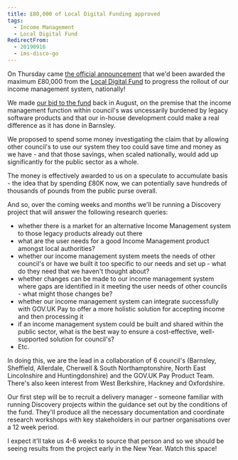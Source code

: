 ```yaml
---
title: £80,000 of Local Digital Funding approved
tags: 
  - Income Management
  - Local Digital Fund
RedirectFrom:
  - 20190916
  - ims-disco-go
---
```

On Thursday came [the official announcement](https://twitter.com/kingstonrichard/status/1172140492051636224) that we'd been awarded the maximum £80,000 from the [Local Digital Fund](https://localdigital.gov.uk/fund/) to progress the rollout of our income management system, nationally!

We made [our bid to the fund](https://docs.google.com/document/d/1I4EPlTWphcculCRcoeXt-2leX4F8AGTL2XGG9sBE9P4) back in August, on the premise that the income management function within council's was uncessarily burdened by legacy software products and that our in-house development could make a real difference as it has done in Barnsley.

We proposed to spend some money investigating the claim that by allowing other council's to use our system they too could save time and money as we have - and that those savings, when scaled nationally, would add up significantly for the public sector as a whole.

The money is effectively awarded to us on a speculate to accumulate basis - the idea that by spending £80K now, we can potentially save hundreds of thousands of pounds from the public purse overall.

And so, over the coming weeks and months we'll be running a Discovery project that will answer the following research queries:

* whether there is a market for an alternative Income Management system to those legacy products already out there
* what are the user needs for a good Income Management product amongst local authorities?
* whether our income management system meets the needs of other council's or have we built it too specific to our needs and set up - what do they need that we haven't thought about?
* whether changes can be made to our income management system where gaps are identified in it meeting the user needs of other councils - what might those changes be?
* whether our income management system can integrate successfully with GOV.UK Pay to offer a more holistic solution for accepting income and then processing it
* if an income management system could be built and shared within the public sector, what is the best way to ensure a cost-effective, well-supported solution for council's?
* Etc.

In doing this, we are the lead in a collaboration of 6 council's (Barnsley, Sheffield, Allerdale, Cherwell & South Northamptonshire, North East Lincolnshire and Huntingdonshire) and the GOV.UK Pay Product Team. There's also keen interest from West Berkshire, Hackney and Oxfordshire.

Our first step will be to recruit a delivery manager - someone familiar with running Discovery projects within the guidance set out by the conditions of the fund. They'll produce all the necessary documentation and coordinate research workshops with key stakeholders in our partner organisations over a 12 week period.

I expect it'll take us 4-6 weeks to source that person and so we should be seeing results from the project early in the New Year. Watch this space!